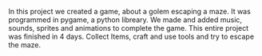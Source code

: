 In this project we created a game, about a golem escaping a maze. It was programmed in pygame, a python libreary. We made and added music, sounds, sprites and animations to complete the game. This entire project was finished in 4 days.
Collect Items, craft and use tools and try to escape the maze. 
